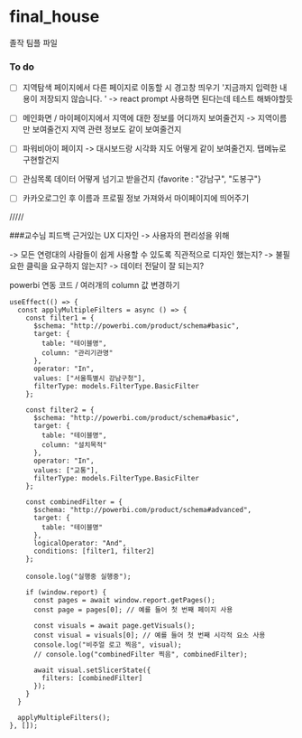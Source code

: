# final_house
졸작 팀플 파일

### To do
- [ ] 지역탐색 페이지에서 다른 페이지로 이동할 시 경고창 띄우기 '지금까지 입력한 내용이 저장되지 않습니다. ' -> react prompt 사용하면 된다는데 테스트 해봐야할듯
- [ ] 메인화면 / 마이페이지에서 지역에 대한 정보를 어디까지 보여줄건지 -> 지역이름만 보여줄건지 지역 관련 정보도 같이 보여줄건지
- [ ] 파워비아이 페이지 -> 대시보드랑 시각화 지도 어떻게 같이 보여줄건지. 탭메뉴로 구현할건지 

- [ ] 관심목록 데이터 어떻게 넘기고 받을건지 {favorite : "강남구", "도봉구"}
- [ ] 카카오로그인 후 이름과 프로필 정보 가져와서 마이페이지에 띄어주기



/////

###교수님 피드백
근거있는 UX 디자인 -> 사용자의 편리성을 위해



-> 모든 연령대의 사람들이 쉽게 사용할 수 있도록 직관적으로 디자인 했는지?
-> 불필요한 클릭을 요구하지 않는지?
-> 데이터 전달이 잘 되는지?


powerbi 연동 코드 / 여러개의 column 값 변경하기
```
useEffect(() => {
  const applyMultipleFilters = async () => {
    const filter1 = {
      $schema: "http://powerbi.com/product/schema#basic",
      target: {
        table: "테이블명",
        column: "관리기관명"
      },
      operator: "In",
      values: ["서울특별시 강남구청"],
      filterType: models.FilterType.BasicFilter
    };

    const filter2 = {
      $schema: "http://powerbi.com/product/schema#basic",
      target: {
        table: "테이블명",
        column: "설치목적"
      },
      operator: "In",
      values: ["교통"],
      filterType: models.FilterType.BasicFilter
    };

    const combinedFilter = {
      $schema: "http://powerbi.com/product/schema#advanced",
      target: {
        table: "테이블명"
      },
      logicalOperator: "And",
      conditions: [filter1, filter2]
    };

    console.log("실행중 실행중");

    if (window.report) {
      const pages = await window.report.getPages();
      const page = pages[0]; // 예를 들어 첫 번째 페이지 사용

      const visuals = await page.getVisuals();
      const visual = visuals[0]; // 예를 들어 첫 번째 시각적 요소 사용
      console.log("비주얼 로고 찍음", visual);
      // console.log("combinedFilter 찍음", combinedFilter);

      await visual.setSlicerState({
        filters: [combinedFilter]
      });
    }
  }

  applyMultipleFilters();
}, []);

```
